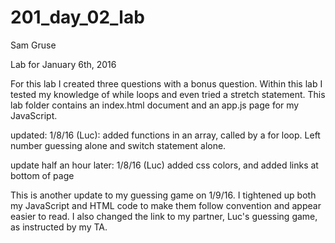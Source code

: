 # 201_day_02_lab

Sam Gruse

Lab for January 6th, 2016

For this lab I created three questions with a bonus question.  Within this lab I tested my knowledge of while loops and even tried a stretch statement.  This lab folder contains an index.html document and an app.js page for my JavaScript.  

updated: 1/8/16 (Luc):
added functions in an array, called by a for loop. Left number guessing alone and switch statement alone.

update half an hour later: 1/8/16 (Luc)
added css colors, and added links at bottom of page

This is another update to my guessing game on 1/9/16.  I tightened up both my JavaScript and HTML code to make them follow convention and appear easier to read.  I also changed the link to my partner, Luc's guessing game, as instructed by my TA.     
